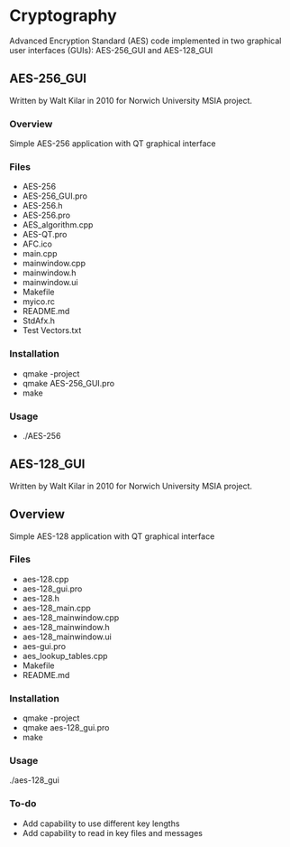 # Cryptography
Advanced Encryption Standard (AES) code implemented in two graphical user interfaces (GUIs): AES-256_GUI and AES-128_GUI

## AES-256_GUI
Written by Walt Kilar in 2010 for Norwich University MSIA project.

### Overview
Simple AES-256 application with QT graphical interface

### Files
* AES-256
* AES-256_GUI.pro
* AES-256.h
* AES-256.pro
* AES_algorithm.cpp
* AES-QT.pro
* AFC.ico
* main.cpp
* mainwindow.cpp
* mainwindow.h
* mainwindow.ui
* Makefile
* myico.rc
* README.md
* StdAfx.h
* Test Vectors.txt

### Installation
* qmake -project
* qmake AES-256_GUI.pro
* make

### Usage
* ./AES-256

## AES-128_GUI
Written by Walt Kilar in 2010 for Norwich University MSIA project.

## Overview
Simple AES-128 application with QT graphical interface

### Files
* aes-128.cpp
* aes-128_gui.pro
* aes-128.h
* aes-128_main.cpp
* aes-128_mainwindow.cpp
* aes-128_mainwindow.h
* aes-128_mainwindow.ui
* aes-gui.pro
* aes_lookup_tables.cpp
* Makefile
* README.md

### Installation
* qmake -project
* qmake aes-128_gui.pro
* make

### Usage
./aes-128_gui

### To-do
* Add capability to use different key lengths
* Add capability to read in key files and messages
